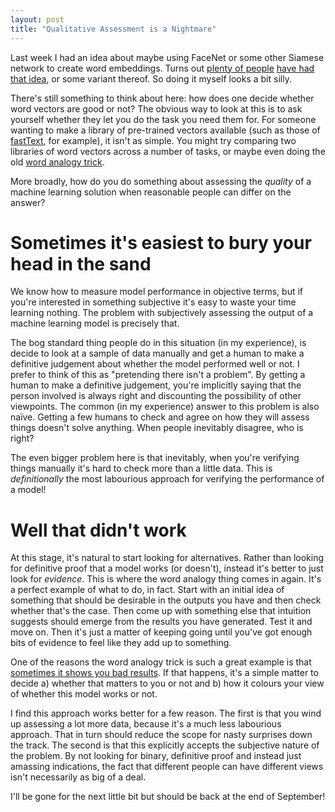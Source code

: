 ```yaml
---
layout: post
title: "Qualitative Assessment is a Nightmare"
---
```


Last week I had an idea about maybe using FaceNet or some other Siamese network to create word embeddings. Turns out [plenty of people](https://www.researchgate.net/publication/321302050_Beyond_Word2Vec_Embedding_Words_and_Phrases_in_Same_Vector_Space) [have had](https://chauff.github.io/dir2016/accepted-submissions/kenter.pdf) [that idea](https://github.com/dhwajraj/deep-siamese-text-similarity), or some variant thereof. So doing it myself looks a bit silly.

There's still something to think about here: how does one decide whether word vectors are good or not? The obvious way to look at this is to ask yourself whether they let you do the task you need them for. For someone wanting to make a library of pre-trained vectors available (such as those of [fastText](https://fasttext.cc/docs/en/crawl-vectors.html), for example), it isn't as simple. You might try comparing two libraries of word vectors across a number of tasks, or maybe even doing the old [word analogy trick](https://kawine.github.io/blog/nlp/2019/06/21/word-analogies.html).

More broadly, how do you do something about assessing the _quality_ of a machine learning solution when reasonable people can differ on the answer?

# Sometimes it's easiest to bury your head in the sand

We know how to measure model performance in objective terms, but if you're interested in something subjective it's easy to waste your time learning nothing. The problem with subjectively assessing the output of a machine learning model is precisely that.

The bog standard thing people do in this situation (in my experience), is decide to look at a sample of data manually and get a human to make a definitive judgement about whether the model performed well or not. I prefer to think of this as "pretending there isn't a problem". By getting a human to make a definitive judgement, you're implicitly saying that the person involved is always right and discounting the possibility of other viewpoints. The common (in my experience) answer to this problem is also naïve. Getting a few humans to check and agree on how they will assess things doesn't solve anything. When people inevitably disagree, who is right?

The even bigger problem here is that inevitably, when you're verifying things manually it's hard to check more than a little data. This is _definitionally_ the most labourious approach for verifying the performance of a model!

# Well that didn't work

At this stage, it's natural to start looking for alternatives. Rather than looking for definitive proof that a model works (or doesn't), instead it's better to just look for _evidence_. This is where the word analogy thing comes in again. It's a perfect example of what to do, in fact. Start with an initial idea of something that should be desirable in the outputs you have and then check whether that's the case. Then come up with something else that intuition suggests should emerge from the results you have generated. Test it and move on. Then it's just a matter of keeping going until you've got enough bits of evidence to feel like they add up to something.

One of the reasons the word analogy trick is such a great example is that [sometimes it shows you bad results](https://books.google.com.au/books?id=_LBmDwAAQBAJ&pg=PA40&lpg=PA40&dq=fasttext+king+queen&source=bl&ots=nl1uX3NRpR&sig=ACfU3U32Y2i_j5fyoFDnKtwPt13r1271UQ&hl=en&sa=X&ved=2ahUKEwiUoIC5rafkAhXp7HMBHSzRCtUQ6AEwGXoECAkQAQ#v=onepage&q=fasttext%20king%20queen&f=false). If that happens, it's a simple matter to decide a) whether that matters to you or not and b) how it colours your view of whether this model works or not.

I find this approach works better for a few reason. The first is that you wind up assessing a lot more data, because it's a much less labourious approach. That in turn should reduce the scope for nasty surprises down the track. The second is that this explicitly accepts the subjective nature of the problem. By not looking for binary, definitive proof and instead just amassing indications, the fact that different people can have different views isn't necessarily as big of a deal.

I'll be gone for the next little bit but should be back at the end of September!
